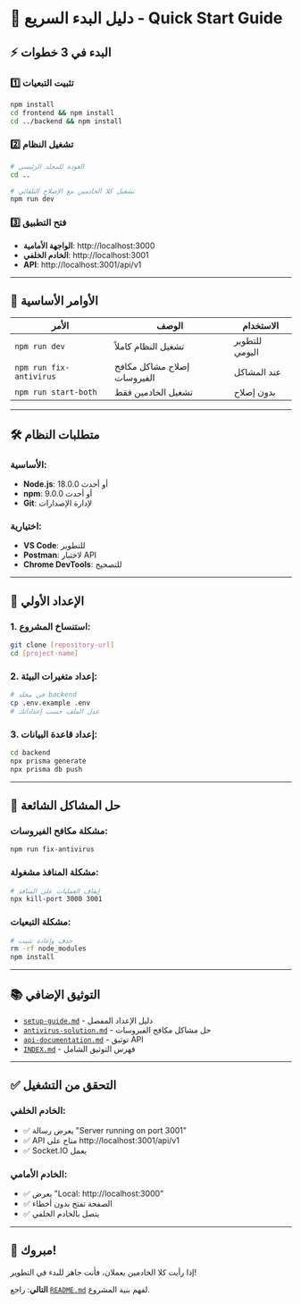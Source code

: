 # 🚀 دليل البدء السريع - Quick Start Guide

## ⚡ البدء في 3 خطوات

### 1️⃣ تثبيت التبعيات
```bash
npm install
cd frontend && npm install
cd ../backend && npm install
```

### 2️⃣ تشغيل النظام
```bash
# العودة للمجلد الرئيسي
cd ..

# تشغيل كلا الخادمين مع الإصلاح التلقائي
npm run dev
```

### 3️⃣ فتح التطبيق
- **الواجهة الأمامية**: http://localhost:3000
- **الخادم الخلفي**: http://localhost:3001
- **API**: http://localhost:3001/api/v1

---

## 🎯 الأوامر الأساسية

| الأمر | الوصف | الاستخدام |
|-------|--------|-----------|
| `npm run dev` | تشغيل النظام كاملاً | للتطوير اليومي |
| `npm run fix-antivirus` | إصلاح مشاكل مكافح الفيروسات | عند المشاكل |
| `npm run start-both` | تشغيل الخادمين فقط | بدون إصلاح |

---

## 🛠️ متطلبات النظام

### الأساسية:
- **Node.js**: 18.0.0 أو أحدث
- **npm**: 9.0.0 أو أحدث
- **Git**: لإدارة الإصدارات

### اختيارية:
- **VS Code**: للتطوير
- **Postman**: لاختبار API
- **Chrome DevTools**: للتصحيح

---

## 🔧 الإعداد الأولي

### 1. استنساخ المشروع:
```bash
git clone [repository-url]
cd [project-name]
```

### 2. إعداد متغيرات البيئة:
```bash
# في مجلد backend
cp .env.example .env
# عدل الملف حسب إعداداتك
```

### 3. إعداد قاعدة البيانات:
```bash
cd backend
npx prisma generate
npx prisma db push
```

---

## 🚨 حل المشاكل الشائعة

### مشكلة مكافح الفيروسات:
```bash
npm run fix-antivirus
```

### مشكلة المنافذ مشغولة:
```bash
# إيقاف العمليات على المنافذ
npx kill-port 3000 3001
```

### مشكلة التبعيات:
```bash
# حذف وإعادة تثبيت
rm -rf node_modules
npm install
```

---

## 📚 التوثيق الإضافي

- [`setup-guide.md`](./setup-guide.md) - دليل الإعداد المفصل
- [`antivirus-solution.md`](./antivirus-solution.md) - حل مشاكل مكافح الفيروسات
- [`api-documentation.md`](./api-documentation.md) - توثيق API
- [`INDEX.md`](./INDEX.md) - فهرس التوثيق الشامل

---

## ✅ التحقق من التشغيل

### الخادم الخلفي:
- ✅ يعرض رسالة "Server running on port 3001"
- ✅ API متاح على http://localhost:3001/api/v1
- ✅ Socket.IO يعمل

### الخادم الأمامي:
- ✅ يعرض "Local: http://localhost:3000"
- ✅ الصفحة تفتح بدون أخطاء
- ✅ يتصل بالخادم الخلفي

---

## 🎉 مبروك!

إذا رأيت كلا الخادمين يعملان، فأنت جاهز للبدء في التطوير!

**التالي**: راجع [`README.md`](./README.md) لفهم بنية المشروع.
